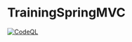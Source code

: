 # TrainingSpringMVC

[![CodeQL](https://github.com/fanglong-it/TrainingSpringMVC/actions/workflows/codeql.yml/badge.svg?branch=main)](https://github.com/fanglong-it/TrainingSpringMVC/actions/workflows/codeql.yml)